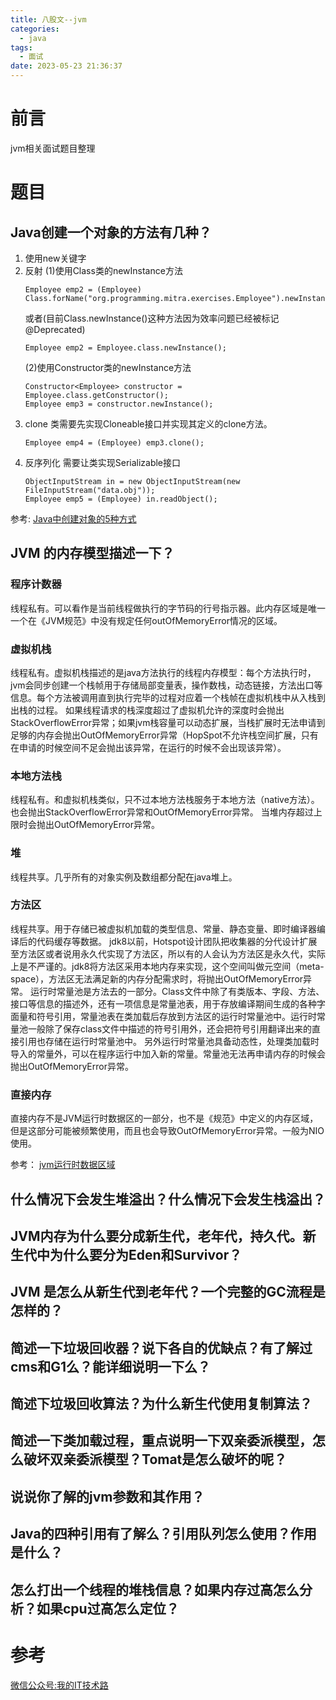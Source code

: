 ```yaml
---
title: 八股文--jvm
categories:
  - java
tags:
  - 面试
date: 2023-05-23 21:36:37
---
```


# 前言

jvm相关面试题目整理

# 题目

## Java创建一个对象的方法有几种？

1. 使用new关键字
2. 反射
    (1)使用Class类的newInstance方法
    ```
    Employee emp2 = (Employee) Class.forName("org.programming.mitra.exercises.Employee").newInstance();
    ```
    或者(目前Class.newInstance()这种方法因为效率问题已经被标记@Deprecated)
    ```
    Employee emp2 = Employee.class.newInstance();
    ```
    (2)使用Constructor类的newInstance方法
    ```
    Constructor<Employee> constructor = Employee.class.getConstructor();
    Employee emp3 = constructor.newInstance();
    ```
3. clone
    类需要先实现Cloneable接口并实现其定义的clone方法。
    ```
    Employee emp4 = (Employee) emp3.clone();
    ```
4. 反序列化
    需要让类实现Serializable接口
    ```
    ObjectInputStream in = new ObjectInputStream(new FileInputStream("data.obj"));
    Employee emp5 = (Employee) in.readObject();
    ```

参考:
[Java中创建对象的5种方式](https://www.cnblogs.com/wxd0108/p/5685817.html)


## JVM 的内存模型描述一下？

### 程序计数器

线程私有。可以看作是当前线程做执行的字节码的行号指示器。此内存区域是唯一一个在《JVM规范》中没有规定任何outOfMemoryError情况的区域。

### 虚拟机栈

线程私有。虚拟机栈描述的是java方法执行的线程内存模型：每个方法执行时，jvm会同步创建一个栈帧用于存储局部变量表，操作数栈，动态链接，方法出口等信息。每个方法被调用直到执行完毕的过程对应着一个栈帧在虚拟机栈中从入栈到出栈的过程。
如果线程请求的栈深度超过了虚拟机允许的深度时会抛出StackOverflowError异常；如果jvm栈容量可以动态扩展，当栈扩展时无法申请到足够的内存会抛出OutOfMemoryError异常（HopSpot不允许栈空间扩展，只有在申请的时候空间不足会抛出该异常，在运行的时候不会出现该异常）。

### 本地方法栈

线程私有。和虚拟机栈类似，只不过本地方法栈服务于本地方法（native方法）。也会抛出StackOverflowError异常和OutOfMemoryError异常。
当堆内存超过上限时会抛出OutOfMemoryError异常。

### 堆

线程共享。几乎所有的对象实例及数组都分配在java堆上。

### 方法区

线程共享。用于存储已被虚拟机加载的类型信息、常量、静态变量、即时编译器编译后的代码缓存等数据。
jdk8以前，Hotspot设计团队把收集器的分代设计扩展至方法区或者说用永久代实现了方法区，所以有的人会认为方法区是永久代，实际上是不严谨的。jdk8将方法区采用本地内存来实现，这个空间叫做元空间（meta-space），方法区无法满足新的内存分配需求时，将抛出OutOfMemoryError异常。
运行时常量池是方法去的一部分。Class文件中除了有类版本、字段、方法、接口等信息的描述外，还有一项信息是常量池表，用于存放编译期间生成的各种字面量和符号引用，常量池表在类加载后存放到方法区的运行时常量池中。运行时常量池一般除了保存class文件中描述的符号引用外，还会把符号引用翻译出来的直接引用也存储在运行时常量池中。
另外运行时常量池具备动态性，处理类加载时导入的常量外，可以在程序运行中加入新的常量。常量池无法再申请内存的时候会抛出OutOfMemoryError异常。

### 直接内存
直接内存不是JVM运行时数据区的一部分，也不是《规范》中定义的内存区域，但是这部分可能被频繁使用，而且也会导致OutOfMemoryError异常。一般为NIO使用。

参考：
[jvm运行时数据区域](https://www.cnblogs.com/lllliuxiaoxia/p/15785650.html)

## 什么情况下会发生堆溢出？什么情况下会发生栈溢出？

## JVM内存为什么要分成新生代，老年代，持久代。新生代中为什么要分为Eden和Survivor？

## JVM 是怎么从新生代到老年代？一个完整的GC流程是怎样的？

## 简述一下垃圾回收器？说下各自的优缺点？有了解过cms和G1么？能详细说明一下么？

## 简述下垃圾回收算法？为什么新生代使用复制算法？

## 简述一下类加载过程，重点说明一下双亲委派模型，怎么破坏双亲委派模型？Tomat是怎么破坏的呢？

## 说说你了解的jvm参数和其作用？

## Java的四种引用有了解么？引用队列怎么使用？作用是什么？

## 怎么打出一个线程的堆栈信息？如果内存过高怎么分析？如果cpu过高怎么定位？

# 参考

[微信公众号:我的IT技术路](https://mp.weixin.qq.com/s/54_bMeUwjxk-8DHa90heNQ)

